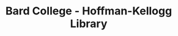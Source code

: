 ---
layout: repo
title: "Bard College - Hoffman-Kellogg Library"
id: 19016
permalink: repos/19016/
---